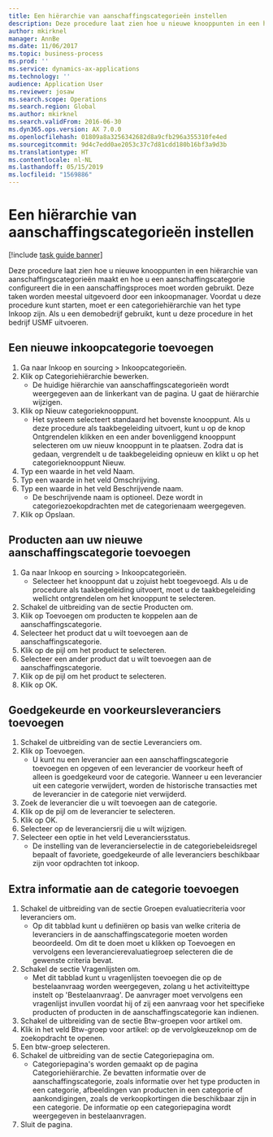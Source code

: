 ```yaml
---
title: Een hiërarchie van aanschaffingscategorieën instellen
description: Deze procedure laat zien hoe u nieuwe knooppunten in een hiërarchie van aanschaffingscategorieën maakt en hoe u een aanschaffingscategorie configureert die in een aanschaffingsproces moet worden gebruikt.
author: mkirknel
manager: AnnBe
ms.date: 11/06/2017
ms.topic: business-process
ms.prod: ''
ms.service: dynamics-ax-applications
ms.technology: ''
audience: Application User
ms.reviewer: josaw
ms.search.scope: Operations
ms.search.region: Global
ms.author: mkirknel
ms.search.validFrom: 2016-06-30
ms.dyn365.ops.version: AX 7.0.0
ms.openlocfilehash: 01809a8a3256342682d8a9cfb296a355310fe4ed
ms.sourcegitcommit: 9d4c7edd0ae2053c37c7d81cdd180b16bf3a9d3b
ms.translationtype: HT
ms.contentlocale: nl-NL
ms.lasthandoff: 05/15/2019
ms.locfileid: "1569886"
---
```

# <a name="set-up-a-procurement-category-hierarchy"></a>Een hiërarchie van aanschaffingscategorieën instellen

[!include [task guide banner](../../includes/task-guide-banner.md)]

Deze procedure laat zien hoe u nieuwe knooppunten in een hiërarchie van aanschaffingscategorieën maakt en hoe u een aanschaffingscategorie configureert die in een aanschaffingsproces moet worden gebruikt. Deze taken worden meestal uitgevoerd door een inkoopmanager. Voordat u deze procedure kunt starten, moet er een categoriehiërarchie van het type Inkoop zijn. Als u een demobedrijf gebruikt, kunt u deze procedure in het bedrijf USMF uitvoeren.


## <a name="add-a-new-procurement-category"></a>Een nieuwe inkoopcategorie toevoegen
1. Ga naar Inkoop en sourcing > Inkoopcategorieën.
2. Klik op Categoriehiërarchie bewerken.
    * De huidige hiërarchie van aanschaffingscategorieën wordt weergegeven aan de linkerkant van de pagina. U gaat de hiërarchie wijzigen.  
3. Klik op Nieuw categorieknooppunt.
    * Het systeem selecteert standaard het bovenste knooppunt. Als u deze procedure als taakbegeleiding uitvoert, kunt u op de knop Ontgrendelen klikken en een ander bovenliggend knooppunt selecteren om uw nieuw knooppunt in te plaatsen. Zodra dat is gedaan, vergrendelt u de taakbegeleiding opnieuw en klikt u op het categorieknooppunt Nieuw.  
4. Typ een waarde in het veld Naam.
5. Typ een waarde in het veld Omschrijving.
6. Typ een waarde in het veld Beschrijvende naam.
    * De beschrijvende naam is optioneel. Deze wordt in categoriezoekopdrachten met de categorienaam weergegeven.  
7. Klik op Opslaan.

## <a name="add-products-to-your-new-procurement-category"></a>Producten aan uw nieuwe aanschaffingscategorie toevoegen
1. Ga naar Inkoop en sourcing > Inkoopcategorieën.
    * Selecteer het knooppunt dat u zojuist hebt toegevoegd. Als u de procedure als taakbegeleiding uitvoert, moet u de taakbegeleiding wellicht ontgrendelen om het knooppunt te selecteren.  
2. Schakel de uitbreiding van de sectie Producten om.
3. Klik op Toevoegen om producten te koppelen aan de aanschaffingscategorie.
4. Selecteer het product dat u wilt toevoegen aan de aanschaffingscategorie.
5. Klik op de pijl om het product te selecteren.
6. Selecteer een ander product dat u wilt toevoegen aan de aanschaffingscategorie.
7. Klik op de pijl om het product te selecteren.
8. Klik op OK.

## <a name="add-approved-and-preferred-vendors"></a>Goedgekeurde en voorkeursleveranciers toevoegen
1. Schakel de uitbreiding van de sectie Leveranciers om.
2. Klik op Toevoegen.
    * U kunt nu een leverancier aan een aanschaffingscategorie toevoegen en opgeven of een leverancier de voorkeur heeft of alleen is goedgekeurd voor de categorie. Wanneer u een leverancier uit een categorie verwijdert, worden de historische transacties met de leverancier in de categorie niet verwijderd.   
3. Zoek de leverancier die u wilt toevoegen aan de categorie.
4. Klik op de pijl om de leverancier te selecteren.
5. Klik op OK.
6. Selecteer op de leveranciersrij die u wilt wijzigen.
7. Selecteer een optie in het veld Leveranciersstatus.
    * De instelling van de leverancierselectie in de categoriebeleidsregel bepaalt of favoriete, goedgekeurde of alle leveranciers beschikbaar zijn voor opdrachten tot inkoop.   

## <a name="add-additional-information-to-the-category"></a>Extra informatie aan de categorie toevoegen
1. Schakel de uitbreiding van de sectie Groepen evaluatiecriteria voor leveranciers om.
    * Op dit tabblad kunt u definiëren op basis van welke criteria de leveranciers in de aanschaffingscategorie moeten worden beoordeeld. Om dit te doen moet u klikken op Toevoegen en vervolgens een leverancierevaluatiegroep selecteren die de gewenste criteria bevat.  
2. Schakel de sectie Vragenlijsten om.
    * Met dit tabblad kunt u vragenlijsten toevoegen die op de bestelaanvraag worden weergegeven, zolang u het activiteittype instelt op 'Bestelaanvraag'. De aanvrager moet vervolgens een vragenlijst invullen voordat hij of zij een aanvraag voor het specifieke producten of producten in de aanschaffingscategorie kan indienen.  
3. Schakel de uitbreiding van de sectie Btw-groepen voor artikel om.
4. Klik in het veld Btw-groep voor artikel: op de vervolgkeuzeknop om de zoekopdracht te openen.
5. Een btw-groep selecteren.
6. Schakel de uitbreiding van de sectie Categoriepagina om.
    * Categoriepagina's worden gemaakt op de pagina Categoriehiërarchie. Ze bevatten informatie over de aanschaffingscategorie, zoals informatie over het type producten in een categorie, afbeeldingen van producten in een categorie of aankondigingen, zoals de verkoopkortingen die beschikbaar zijn in een categorie. De informatie op een categoriepagina wordt weergegeven in bestelaanvragen.  
7. Sluit de pagina.


